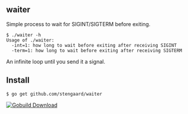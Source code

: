 waiter
------

Simple process to wait for SIGINT/SIGTERM before exiting.

    $ ./waiter -h
    Usage of ./waiter:
      -int=1: how long to wait before exiting after receiving SIGINT
      -term=1: how long to wait before exiting after receiving SIGTERM

An infinite loop until you send it a signal.

Install
-------

    $ go get github.com/stengaard/waiter


[![Gobuild Download](http://gobuild.io/badge/github.com/stengaard/waiter/download.png)](http://gobuild.io/github.com/stengaard/waiter)
